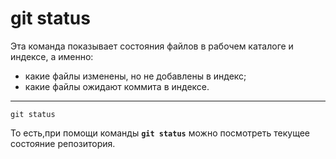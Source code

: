 # **git status**

Эта команда показывает состояния файлов в рабочем каталоге и индексе, а именно: 
+ какие файлы изменены, но не добавлены в индекс;
+ какие файлы ожидают коммита в индексе.
 
 ---
   
```
git status
```

То есть,при помощи команды **`git status`** можно посмотреть текущее состояние репозитория.